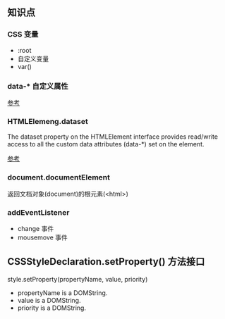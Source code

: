## 知识点

### CSS 变量
- :root
- 自定义变量
- var()

### data-* 自定义属性

[参考](https://developer.mozilla.org/en-US/docs/Web/HTML/Global_attributes#attr-data-*)

### HTMLElemeng.dataset

The dataset property on the HTMLElement interface provides read/write access to all the custom data attributes (data-*) set on the element. 

[参考](https://developer.mozilla.org/en-US/docs/Web/API/HTMLElement/dataset)

### document.documentElement 

返回文档对象(document)的根元素(&lt;html&gt;)

### addEventListener

- change 事件
- mousemove 事件

## CSSStyleDeclaration.setProperty() 方法接口

style.setProperty(propertyName, value, priority)

- propertyName is a DOMString.
- value is a DOMString.
- priority is a DOMString.